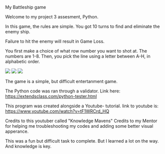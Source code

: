 My Battleship game

Welcome to my project 3 assesment, Python.

In this game, the rules are simple. 
You got 10 turns to find and eliminate the enemy ship.

Failure to hit the enemy will result in Game Loss.

You first make a choice of what row number you want to shot at. The numbers are 1-8.
Then, you pick the line using a letter between A-H, in alphabetic order.

<img src=/workspace/project_3/screenshot1.png>

<img src=/workspace/project_3/screenshot2.png>

<img src=/workspace/project_3/screenshot3.png>

The game is a simple, but difficult entertanment game.

The Python code was ran through a validator. Link here: https://extendsclass.com/python-tester.html

This program was created alongside a Youtube- tutorial. 
link to youtube is: https://www.youtube.com/watch?v=tF1WRCrd_HQ

Credits to this youtuber called "Knowledge Mavens"
Credits to my Mentor for helping me troubleshooting my codes and adding some better visual apperance.

This was a fun but difficult task to complete. But I learned a lot on the way. And knowledge is key.